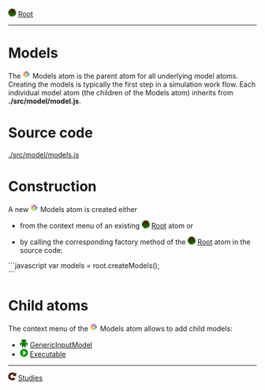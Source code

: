 ![](../../../icons/root.png) [Root](../root.md)

----

# Models

The ![](../../../icons/models.png) Models atom is the parent atom for all underlying model atoms. Creating the models is 
typically the first step in a simulation work flow. Each individual model atom (the children of the Models atom)
inherits from <b>./src/model/model.js</b>.

# Source code

[./src/model/models.js](../../../src/model/models.js)

# Construction

A new ![](../../../icons/models.png) Models atom is created either 


* from the context menu of an existing ![](../../../icons/root.png) [Root](../root.md) atom or 

* by calling the corresponding factory method of the ![](../../../icons/root.png) [Root](../root.md) atom in the source code:	

´´´javascript
var models = root.createModels();	     
´´´

# Child atoms

The context menu of the ![](../../../icons/models.png) Models atom allows to add child models: 

* ![](../../../icons/genericInput.png) [GenericInputModel](./genericInputModel.md)
* ![](../../../icons/run.png) [Executable](./executable.md)


----
![Studies](../../../icons/studies.png) [Studies](../study/studies.md)
